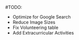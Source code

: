 #TODO:
* Optimize for Google Search
* Reduce Image Sizes
* Fix Volunteering table
* Add Extracurricular Activities